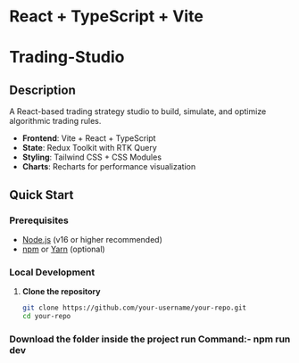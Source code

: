 # React + TypeScript + Vite

# Trading-Studio

## Description  
A React-based trading strategy studio to build, simulate, and optimize algorithmic trading rules.  
- **Frontend**: Vite + React + TypeScript  
- **State**: Redux Toolkit with RTK Query  
- **Styling**: Tailwind CSS + CSS Modules  
- **Charts**: Recharts for performance visualization  

##  Quick Start

### Prerequisites
- [Node.js](https://nodejs.org/) (v16 or higher recommended)
- [npm](https://www.npmjs.com/) or [Yarn](https://yarnpkg.com/) (optional)

### Local Development
1. **Clone the repository**
   ```bash
   git clone https://github.com/your-username/your-repo.git
   cd your-repo

### Download the folder inside the project run Command:- npm run dev
